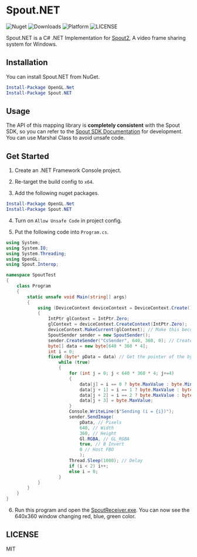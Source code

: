 # Spout.NET

![Nuget](https://img.shields.io/nuget/v/Spout.NET?style=flat-square) ![Downloads](https://img.shields.io/nuget/dt/Spout.NET?style=flat-square) ![Platform](https://img.shields.io/badge/platform-Windows-brightgreen?style=flat-square) ![LICENSE](https://img.shields.io/github/license/Ruminoid/Spout.NET?style=flat-square)

Spout.NET is a C# .NET Implementation for [Spout2](https://github.com/leadedge/Spout2), A video frame sharing system for Windows.

## Installation

You can install Spout.NET from NuGet.

```ps1
Install-Package OpenGL.Net
Install-Package Spout.NET
```

## Usage

The API of this mapping library is **completely consistent** with the Spout SDK, so you can refer to the [Spout SDK Documentation](https://github.com/leadedge/Spout2/blob/2.006/SpoutSDK/Documentation/SpoutSDK.pdf) for development. You can use Marshal Class to avoid unsafe code.

## Get Started

1. Create an .NET Framework Console project.

2. Re-target the build config to `x64`.

3. Add the following nuget packages.

```ps1
Install-Package OpenGL.Net
Install-Package Spout.NET
```

4. Turn on `Allow Unsafe Code` in project config.

5. Put the following code into `Program.cs`.

```cs
using System;
using System.IO;
using System.Threading;
using OpenGL;
using Spout.Interop;

namespace SpoutTest
{
    class Program
    {
        static unsafe void Main(string[] args)
        {
            using (DeviceContext deviceContext = DeviceContext.Create()) // Create the DeviceContext
            {
                IntPtr glContext = IntPtr.Zero;
                glContext = deviceContext.CreateContext(IntPtr.Zero);
                deviceContext.MakeCurrent(glContext); // Make this become the primary context
                SpoutSender sender = new SpoutSender();
                sender.CreateSender("CsSender", 640, 360, 0); // Create the sender
                byte[] data = new byte[640 * 360 * 4];
                int i = 0;
                fixed (byte* pData = data) // Get the pointer of the byte array
                    while (true)
                    {
                        for (int j = 0; j < 640 * 360 * 4; j+=4)
                        {
                            data[j] = i == 0 ? byte.MaxValue : byte.MinValue;
                            data[j + 1] = i == 1 ? byte.MaxValue : byte.MinValue;
                            data[j + 2] = i == 2 ? byte.MaxValue : byte.MinValue;
                            data[j + 3] = byte.MaxValue;
                        }
                        Console.WriteLine($"Sending (i = {i})");
                        sender.SendImage(
                            pData, // Pixels
                            640, // Width
                            360, // Height
                            Gl.RGBA, // GL_RGBA
                            true, // B Invert
                            0 // Host FBO
                            );
                        Thread.Sleep(1000); // Delay
                        if (i < 2) i++;
                        else i = 0;
                    }
            }
        }
    }
}

```

6. Run this program and open the [SpoutReceiver.exe](https://github.com/leadedge/Spout2/blob/master/DEMO/SpoutReceiver.exe). You can now see the 640x360 window changing red, blue, green color.

## LICENSE

MIT
